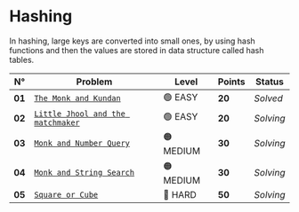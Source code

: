 # Hashing

In hashing, large keys are converted into small ones, by using hash functions and then the values are stored in data structure called hash tables.

| N°     | Problem                                                                          | Level     | Points | Status    |
| ------ | -------------------------------------------------------------------------------- | --------- | ------ | --------- |
| **01** | [`The Monk and Kundan`](./The-Monk-and-Kundan/README.md)                         | 🟢 EASY   | **20** | _Solved_  |
| **02** | [`Little Jhool and the matchmaker`](./Little-Jhool-and-the-Matchmaker/README.md) | 🟢 EASY   | **20** | _Solving_ |
| **03** | [`Monk and Number Query`](./Monk-and-Number-Query/README.md)                     | 🟠 MEDIUM | **30** | _Solving_ |
| **04** | [`Monk and String Search`](./Monk-and-String-Search/README.md)                   | 🟠 MEDIUM | **30** | _Solving_ |
| **05** | [`Square or Cube`](./Square-or-Cube/README.md)                                   | 🔴 HARD   | **50** | _Solving_ |
